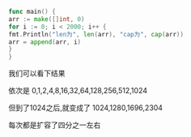 ```go
func main() {
arr := make([]int, 0)  
for i := 0; i < 2000; i++ { 
fmt.Println("len为", len(arr), "cap为", cap(arr))  
arr = append(arr, i) 
}
}
```

我们可以看下结果 

依次是 0,1,2,4,8,16,32,64,128,256,512,1024 

但到了1024之后,就变成了 1024,1280,1696,2304 

每次都是扩容了四分之一左右